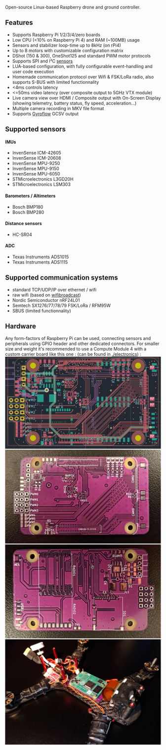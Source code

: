 Open-source Linux-based Raspberry drone and ground controller.

## Features
 * Supports Raspberry Pi 1/2/3/4/zero boards
 * Low CPU (<10% on Raspberry Pi 4) and RAM (~100MB) usage
 * Sensors and stabilizer loop-time up to 8kHz (on rPi4)
 * Up to 8 motors with customizable configuration matrix
 * DShot (150 & 300), OneShot125 and standard PWM motor protocols
 * Supports SPI and I²C [sensors](#supported-sensors)
 * LUA-based configuration, with fully configurable event-handling and user code execution
 * Homemade communication protocol over Wifi & FSK/LoRa radio, also supports S-BUS with limited functionnality
 * <4ms controls latency
 * <=50ms video latency (over composite output to 5GHz VTX module)
 * Live camera view over HDMI / Composite output with On-Screen Display (showing telemetry, battery status, fly speed, acceleration...)
 * Multiple camera recording in MKV file format
 * Supports [Gyroflow](https://github.com/gyroflow/gyroflow) GCSV output
 
## Supported sensors
#### IMUs
 * InvenSense ICM-42605
 * InvenSense ICM-20608
 * InvenSense MPU-9250
 * InvenSense MPU-9150
 * InvenSense MPU-6050
 * STMicroelectronics L3GD20H
 * STMicroelectronics LSM303
#### Barometers / Altimeters
 * Bosch BMP180
 * Bosch BMP280
#### Distance sensors
 * HC-SR04
#### ADC
 * Texas Instruments ADS1015
 * Texas Instruments ADS1115

## Supported communication systems
 * standard TCP/UDP/IP over ethernet / wifi
 * raw wifi (based on [wifibroadcast](https://github.com/rodizio1/EZ-WifiBroadcast))
 * Nordic Semiconductor nRF24L01
 * Semtech SX1276/77/78/79 FSK/LoRa / RFM95W
 * SBUS (limited functionnality)

## Hardware
Any form-factors of Raspberry Pi can be used, connecting sensors and peripherals using GPIO header and other dedicated connectors.
For smaller size and weight it's recommended to use a Compute Module 4 with a custom carrier board like this one : (can be found in [./electronics](./electronics)) :
<img width="512px" style="max-width: 100%" alt="Raspberry Pi Compute Module 4 carrier board schematics" src="misc/cm4_schematics.png"/>
<br />
<img width="512px" style="max-width: 100%" alt="Raspberry Pi Compute Module 4 carrier board front photo" src="misc/cm4-fc-front.png"/>
<br />
<img width="512px" style="max-width: 100%" alt="Raspberry Pi Compute Module 4 carrier board back photo" src="misc/cm4-fc-back.png"/>
<br />
<img width="512px" style="max-width: 100%" alt="Raspberry Pi Compute Module 4 carrier board back photo" src="misc/cm4-on-drone.png"/>
